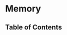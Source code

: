 # Memory
## Table of Contents
<!--
## GHC LLVM-IR Study Notes :)
Given:
```Haskell
data AB
    = A
    | B

ab :: AB -> AB
ab A = A
ab B = B
```

GHC generates the following LLVM IR ('paraphrased'):
`B`:
    closure struct: `type <{i64}>`
    closure $def: `global %B_closure_struct<{i64 ptrtoint (i8* @B_con_info to i64)}>`
    closure: `alias i8, bitcast (%B_closure_struct* @B_closure$def to i8*)`
`A`:
    closure struct: `type <{i64}>`
    closure $def: `global %A_closure_struct<{i64 ptrtoint (i8* @A_con_info to i64)}>`
    closure: `alias i8, bitcast (%A_closure_struct* @A_closure$def to i8*)`
`ab`:
    closure struct: `type <{i64}>`
    closure $def: `global %ab_closure_struct<{i64 ptrtoint (void (...)* @ab_info$def to i64)}>`
    closure: `alias i8, bitcast (%ab_closure_struct* @ab_closure$def to i8*)`
    info: `alias i8, bitcast (void (...)* @ab_info$def to i8*)`
    info $def: WAY too long.
`AB`:
    closure table struct: `type <{i64, i64}>`
    closure table $def:
        `global %AB_closure_tbl_struct<{
            i64 add (i64 ptrtoint (%A_closure_struct* @A_closure$def) to i64), i64 1),
            i64 add (i64 ptrtoint (%B_closure_struct* @B_closure$def) to i64), i64 2)
        }>`
    closure table: `alias i8, bitcast (%AB_closure_tbl_struct* @AB_closure_tbl$def to i8*)`
`A_con`:
    info: `alias i8, bitcast (void (...)* @Test_A_con_info$def to i8*)`
    info $def: WAY too long.
`B_con`:
    info: `alias i8, bitcast (void (...)* @Test_B_con_info$def to i8*)`
    info $def: WAY too long. -->

